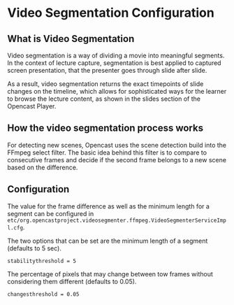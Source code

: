 Video Segmentation Configuration
================================

What is Video Segmentation
--------------------------

Video segmentation is a way of dividing a movie into meaningful segments. In the context of lecture capture,
segmentation is best applied to captured screen presentation, that the presenter goes through slide after slide.

As a result, video segmentation returns the exact timepoints of slide changes on the timeline, which allows for
sophisticated ways for the learner to browse the lecture content, as shown in the slides section of the Opencast Player.


How the video segmentation process works
----------------------------------------

For detecting new scenes, Opencast uses the scene detection build into the FFmpeg select filter. The basic idea behind
this filter is to compare to consecutive frames and decide if the second frame belongs to a new scene based on the
difference.


Configuration
-------------

The value for the frame difference as well as the minimum length for a segment can be configured in
`etc/org.opencastproject.videosegmenter.ffmpeg.VideoSegmenterServiceImpl.cfg`.

The two options that can be set are the minimum length of a segment (defaults to 5 sec).

    stabilitythreshold = 5

The percentage of pixels that may change between tow frames without considering them different (defaults to 0.05).

    changesthreshold = 0.05
